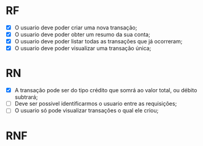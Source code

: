 # RF

- [x] O usuario deve poder criar uma nova transação;
- [x] O usuario deve poder obter um resumo da sua conta;
- [x] O usuario deve poder listar todas as transações que já ocorreram;
- [x] O usuario deve poder visualizar uma transação única;

# RN

- [x] A transação pode ser do tipo crédito que somrá ao valor total, ou débito subtrará;
- [ ] Deve ser possivel identificarmos o usuario entre as requisições;
- [ ] O usuario só pode visualizar transações o qual ele criou;

# RNF
